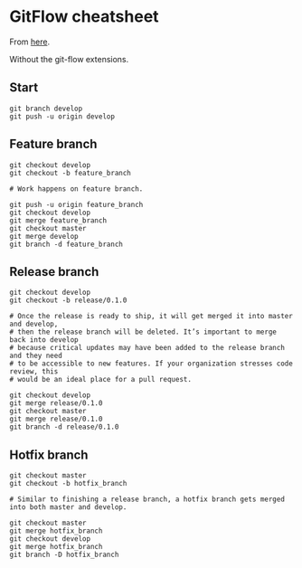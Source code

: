 # GitFlow cheatsheet #

From [here](https://www.atlassian.com/git/tutorials/comparing-workflows/gitflow-workflow).

Without the git-flow extensions.

## Start ##

~~~git
git branch develop
git push -u origin develop
~~~

## Feature branch ##

~~~git
git checkout develop
git checkout -b feature_branch

# Work happens on feature branch.

git push -u origin feature_branch
git checkout develop
git merge feature_branch
git checkout master
git merge develop
git branch -d feature_branch
~~~

## Release branch ##

~~~git
git checkout develop
git checkout -b release/0.1.0

# Once the release is ready to ship, it will get merged it into master and develop, 
# then the release branch will be deleted. It’s important to merge back into develop 
# because critical updates may have been added to the release branch and they need 
# to be accessible to new features. If your organization stresses code review, this 
# would be an ideal place for a pull request.

git checkout develop
git merge release/0.1.0
git checkout master
git merge release/0.1.0
git branch -d release/0.1.0
~~~

## Hotfix branch ##

~~~git
git checkout master
git checkout -b hotfix_branch

# Similar to finishing a release branch, a hotfix branch gets merged into both master and develop.

git checkout master
git merge hotfix_branch
git checkout develop
git merge hotfix_branch
git branch -D hotfix_branch
~~~
